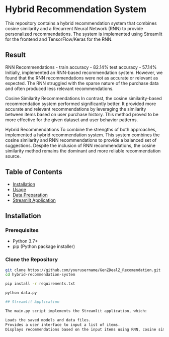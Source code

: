# Hybrid Recommendation System

This repository contains a hybrid recommendation system that combines cosine similarity and a Recurrent Neural Network (RNN) to provide personalized recommendations. The system is implemented using Streamlit for the frontend and TensorFlow/Keras for the RNN.

## Result
RNN Recommendations - 
train accuracy - 82.14%
test accuracy - 57.14%
Initially, implemented an RNN-based recommendation system. However, we found that the RNN recommendations were not as accurate or relevant as expected. The RNN struggled with the sparse nature of the purchase data and often produced less relevant recommendations.

Cosine Similarity Recommendations
In contrast, the cosine similarity-based recommendation system performed significantly better. It provided more accurate and relevant recommendations by leveraging the similarity between items based on user purchase history. This method proved to be more effective for the given dataset and user behavior patterns.

Hybrid Recommendations
To combine the strengths of both approaches, implemented a hybrid recommendation system. This system combines the cosine similarity and RNN recommendations to provide a balanced set of suggestions. Despite the inclusion of RNN recommendations, the cosine similarity method remains the dominant and more reliable recommendation source.



## Table of Contents

- [Installation](#installation)
- [Usage](#usage)
- [Data Preparation](#data-preparation)
- [Streamlit Application](#streamlit-application)

## Installation

### Prerequisites

- Python 3.7+
- pip (Python package installer)

### Clone the Repository

```bash
git clone https://github.com/yourusername/GenZDealZ_Recomendation.git
cd hybrid-recommendation-system

pip install -r requirements.txt

python data.py

## Streamlit Application

The main.py script implements the Streamlit application, which:

Loads the saved models and data files.
Provides a user interface to input a list of items.
Displays recommendations based on the input items using RNN, cosine similarity, and a hybrid approach.
